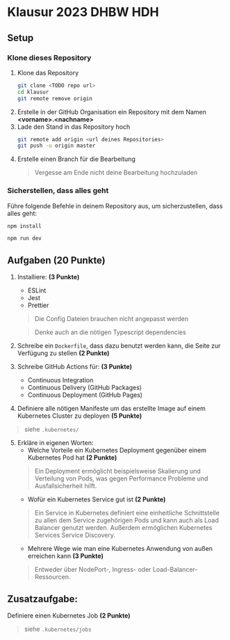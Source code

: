 # Klausur 2023 DHBW HDH

## Setup

### Klone dieses Repository

1. Klone das Repository
    ```bash
    git clone <TODO repo url>
    cd klausur
    git remote remove origin
    ```
2. Erstelle in der GitHub Organisation ein Repository mit dem Namen **\<vorname>.\<nachname>**
3. Lade den Stand in das Repository hoch
   ```bash
   git remote add origin <url deines Repositories>
   git push -u origin master
   ```
4. Erstelle einen Branch für die Bearbeitung
   > Vergesse am Ende nicht deine Bearbeitung hochzuladen

### Sicherstellen, dass alles geht

Führe folgende Befehle in deinem Repository aus, um sicherzustellen, dass alles geht:

```bash
npm install

npm run dev
```

## Aufgaben (20 Punkte)

1. Installiere: **(3 Punkte)**
   * ESLint
   * Jest
   * Prettier
   > Die Config Dateien brauchen nicht angepasst werden
   
   > Denke auch an die nötigen Typescript dependencies
2. Schreibe ein `Dockerfile`, dass dazu benutzt werden kann, die Seite zur Verfügung zu stellen **(2 Punkte)**
3. Schreibe GitHub Actions für: **(3 Punkte)**
   * Continuous Integration
   * Continuous Delivery (GitHub Packages)
   * Continuous Deployment (GitHub Pages)
4. Definiere alle nötigen Manifeste um das erstellte Image auf einem Kubernetes Cluster zu deployen **(5 Punkte)**
> siehe `.kubernetes/`
5. Erkläre in eigenen Worten:
   * Welche Vorteile ein Kubernetes Deployment gegenüber einem Kubernetes Pod hat **(2 Punkte)**
   > Ein Deployment ermöglicht beispielsweise Skalierung und Verteilung von Pods, was gegen Performance Probleme und Ausfallsicherheit hilft.
   * Wofür ein Kubernetes Service gut ist **(2 Punkte)**
   > Ein Service in Kubernetes definiert eine einheitliche Schnittstelle zu allen dem Service zugehörigen Pods und kann auch als Load Balancer genutzt werden. Außerdem ermöglichen Kubernetes Services Service Discovery.
   * Mehrere Wege wie man eine Kubernetes Anwendung von außen erreichen kann **(3 Punkte)**
   > Entweder über NodePort-, Ingress- oder Load-Balancer-Ressourcen. 

## Zusatzaufgabe:

Definiere einen Kubernetes Job **(2 Punkte)**
> siehe `.kubernetes/jobs`
